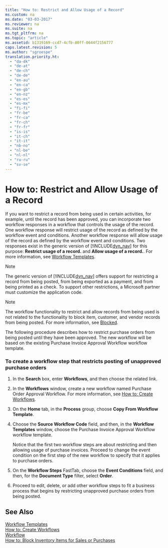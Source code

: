 ```yaml
---
title: "How to: Restrict and Allow Usage of a Record"
ms.custom: na
ms.date: "03-03-2017"
ms.reviewer: na
ms.suite: na
ms.tgt_pltfrm: na
ms.topic: "article"
ms.assetid: b1319169-ccd7-4cfb-80ff-0644f2156777
caps.latest.revision: 5
ms.author: "sgroespe"
translation.priority.ht: 
  - "da-dk"
  - "de-at"
  - "de-ch"
  - "de-de"
  - "en-au"
  - "en-ca"
  - "en-gb"
  - "en-nz"
  - "es-es"
  - "es-mx"
  - "fi-fi"
  - "fr-be"
  - "fr-ca"
  - "fr-ch"
  - "fr-fr"
  - "is-is"
  - "it-ch"
  - "it-it"
  - "nb-no"
  - "nl-be"
  - "nl-nl"
  - "ru-ru"
  - "sv-se"
---
```

# How to: Restrict and Allow Usage of a Record
If you want to restrict a record from being used in certain activities, for example, until the record has been approved, you can incorporate two workflow responses in a workflow that controls the usage of the record. One workflow response will restrict usage of the record as defined by the workflow event and conditions. Another workflow response will allow usage of the record as defined by the workflow event and conditions. Two responses exist in the generic version of [!INCLUDE[dyn_nav](../../ApplicationDesign/includes/dyn_nav_md.md)] for this purpose: **Restrict usage of a record.** and **Allow usage of a record.**. For more information, see [Workflow Templates](../Topic/\($%20N_1505%20Workflow%20Templates%20$\).md).  
  
> [!NOTE]  
>  The generic version of [!INCLUDE[dyn_nav](../../ApplicationDesign/includes/dyn_nav_md.md)] offers support for restricting a record from being posted, from being exported as a payment, and from being printed as a check. To support other restrictions, a Microsoft partner must customize the application code.  
  
> [!NOTE]  
>  The workflow functionality to restrict and allow records from being used is not related to the functionality to block item, customer, and vendor records from being posted. For more information, see [Blocked](../Topic/\($%20T_18_39%20Blocked%20$\).md).  
  
 The following procedure describes how to restrict purchase orders from being posted until they have been approved. The new workflow will be based on the existing Purchase Invoice Approval Workflow workflow template.  
  
### To create a workflow step that restricts posting of unapproved purchase orders  
  
1.  In the **Search** box, enter **Workflows**, and then choose the related link.  
  
2.  In the **Workflows** window, create a new workflow named Purchase Order Approval Workflow. For more information, see [How to: Create Workflows](../../BusinessFunctionality/Workflow/how-to-create-workflows.md).  
  
3.  On the **Home** tab, in the **Process** group, choose **Copy From Workflow Template**.  
  
4.  Choose the **Source Workflow Code** field, and then, in the **Workflow Templates** window, choose the Purchase Invoice Approval Workflow workflow template.  
  
     Notice that the first two workflow steps are about restricting and then allowing usage of purchase invoices. Proceed to change the event condition on the first step of the new workflow to specify that it applies to purchase orders.  
  
5.  On the **Workflow Steps** FastTab, choose the **Event Conditions** field, and then, for the **Document Type** filter, select **Order**.  
  
6.  Proceed to edit, delete, or add other workflow steps to fit a business process that begins by restricting unapproved purchase orders from being posted.  
  
## See Also  
 [Workflow Templates](../Topic/\($%20N_1505%20Workflow%20Templates%20$\).md)   
 [How to: Create Workflows](../../BusinessFunctionality/Workflow/how-to-create-workflows.md)   
 [Workflow](../../BusinessFunctionality/Workflow/workflow.md)   
 [How to: Block Inventory Items for Sales or Purchases](../../LocalFunctionalityForMicrosoftDynamicsNav2016/how-to-block-inventory-items-for-sales-or-purchases.md)